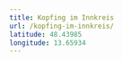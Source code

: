 ```yaml
---
title: Kopfing im Innkreis
url: /kopfing-im-innkreis/
latitude: 48.43985
longitude: 13.65934
---
```

